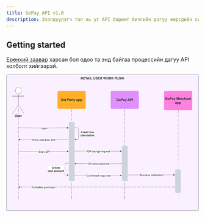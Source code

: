 ```yaml
---
title: GoPay API v1.0
description: Зээлдүүлэгч тал нь уг API баримт бичгийн дагуу өөрсдийн системд холболт хийнэ.  
---
```


## Getting started 

[Ерөнхий заавар](/guides/integration) харсан бол одоо та энд байгаа процессийн дагуу API холболт хийгээрэй. 

![GoPay-тэй холболт хийсний дараа процесс](../../../assets/gopay-user.png)
